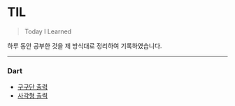 # TIL

> Today I Learned
 
하루 동안 공부한 것을 제 방식대로 정리하여 기록하였습니다.

***

### Dart
  * [구구단 출력](https://github.com/BAE999/TIL/blob/main/Dart/%EA%B5%AC%EA%B5%AC%EB%8B%A8%20%EC%B6%9C%EB%A0%A5.md)
  * [사각형 출력](https://github.com/BAE999/TIL/blob/main/Dart/%EC%82%AC%EA%B0%81%ED%98%95%20%EC%B6%9C%EB%A0%A5.md)
